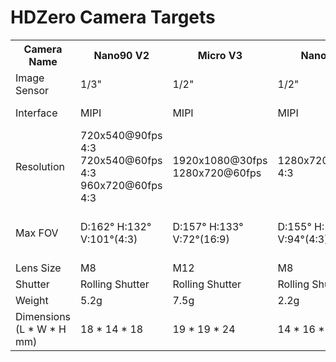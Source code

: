 # HDZero Camera Targets

<table>
  <tr>
    <th>Camera Name</th>
    <th>Nano90 V2</th>
    <th>Micro V3</th>
    <th>Nano V3</th>
    <th>ECO</th>
    <th>Lux</th>
  </tr>
  <tr>
    <td>Image Sensor</td>
    <td>1/3"</td>
    <td>1/2"</td>
    <td>1/2"</td>
    <td>1/3"</td>
    <td>1/2"</td>
  </tr>
  <tr>
    <td>Interface</td>
    <td>MIPI</td>
    <td>MIPI</td>
    <td>MIPI</td>
    <td>HD composite video</td>
    <td>HD composite video</td>
  </tr>
  <tr>
    <td>Resolution</td>
    <td>720x540@90fps 4:3<br />720x540@60fps 4:3<br />960x720@60fps 4:3</td>
    <td>1920x1080@30fps<br />1280x720@60fps</td>
    <td>1280x720@60fps 4:3</td>
    <td>1280x720@60fps 4:3</td>
    <td>1280x720@60fps 4:3<br />1280x720@60fps 16:9</td>
  </tr>
  <tr>
    <td>Max FOV</td>
    <td>D:162° H:132° V:101°(4:3)</td>
    <td>D:157° H:133° V:72°(16:9)</td>
    <td>D:155° H:126° V:94°(4:3)</td>
    <td>D:150° H:120° V:98°(4:3)</td>
    <td>D:155° H:126° V:94°(4:3)<br />D:170° H:145° V:82°(16:9)</td>
  </tr>
  <tr>
    <td>Lens Size</td>
    <td>M8</td>
    <td>M12</td>
    <td>M8</td>
    <td>M8</td>
    <td>M8</td>
  </tr>
  <tr>
    <td>Shutter</td>
    <td>Rolling Shutter</td>
    <td>Rolling Shutter</td>
    <td>Rolling Shutter</td>
    <td>Rolling Shutter</td>
    <td>Rolling Shutter</td>
  </tr>
  <tr>
    <td>Weight</td>
    <td>5.2g</td>
    <td>7.5g</td>
    <td>2.2g</td>
    <td>1.8g(With Cable)</td>
    <td>2.3g</td>
  </tr>
  <tr>
    <td>Dimensions<br />(L * W * H mm)</td>
    <td>18 * 14 * 18</td>
    <td>19 * 19 * 24</td>
    <td>14 * 16 * 14</td>
    <td>14 * 14 * 13</td>
    <td>14 * 16 * 14</td>
  </tr>
</table>

